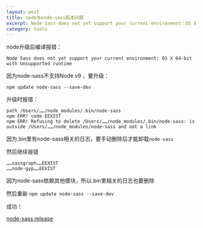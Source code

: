```yaml
---
layout: post
title: node与node-sass版本问题
excerpt: Node Sass does not yet support your current environment：OS X 64-bit with Unsupported runtime
category: tools
---
```



node升级后编译报错：
```
Node Sass does not yet support your current environment: OS X 64-bit with Unsupported runtime
```
因为node-sass不支持Node v9 ，要升级：
```
npm update node-sass --save-dev
```
升级时报错：
```
path /Users/……/node_modules/.bin/node-sass
npm ERR! code EEXIST
npm ERR! Refusing to delete /Users/……/node_modules/.bin/node-sass: is outside /Users/……/node_modules/node-sass and not a link
```
因为.bin里有node-sass相关的日志，要手动删除后才能卸载`node-sass`

然后继续报错
```
……sassgraph……EEXIST
……node-gyp……EEXIST
```
因为node-sass依赖其他模块，所以.bin里相关的日志也要删除

然后重新 `npm update node-sass --save-dev`

成功！


[node-sass release](https://github.com/sass/node-sass/releases)


